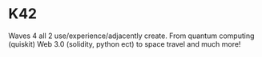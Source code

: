 # K42
Waves 4 all 2 use/experience/adjacently create. From quantum computing (quiskit) Web 3.0 (solidity, python ect) to space travel and much more! 
